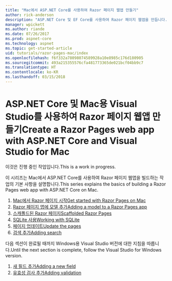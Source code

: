 ```yaml
---
title: "Mac에서 ASP.NET Core를 사용하여 Razor 페이지 웹앱 만들기"
author: rick-anderson
description: "ASP.NET Core 및 EF Core를 사용하여 Razor 페이지 웹앱을 만듭니다."
manager: wpickett
ms.author: riande
ms.date: 07/26/2017
ms.prod: aspnet-core
ms.technology: aspnet
ms.topic: get-started-article
uid: tutorials/razor-pages-mac/index
ms.openlocfilehash: f6f332a78098074589928a10e8985c176d180905
ms.sourcegitcommit: 493a215355576cfa481773365de021bcf04bb9c7
ms.translationtype: HT
ms.contentlocale: ko-KR
ms.lasthandoff: 03/15/2018
---
```

# <a name="create-a-razor-pages-web-app-with-aspnet-core-and-visual-studio-for-mac"></a><span data-ttu-id="d1b0c-103">ASP.NET Core 및 Mac용 Visual Studio를 사용하여 Razor 페이지 웹앱 만들기</span><span class="sxs-lookup"><span data-stu-id="d1b0c-103">Create a Razor Pages web app with ASP.NET Core and Visual Studio for Mac</span></span>

<span data-ttu-id="d1b0c-104">이것은 진행 중인 작업입니다.</span><span class="sxs-lookup"><span data-stu-id="d1b0c-104">This is a work in progress.</span></span>

<span data-ttu-id="d1b0c-105">이 시리즈는 Mac에서 ASP.NET Core를 사용하여 Razor 페이지 웹앱을 빌드하는 작업의 기본 사항을 설명합니다.</span><span class="sxs-lookup"><span data-stu-id="d1b0c-105">This series explains the basics of building a Razor Pages web app with ASP.NET Core on Mac.</span></span>

1. [<span data-ttu-id="d1b0c-106">Mac에서 Razor 페이지 시작</span><span class="sxs-lookup"><span data-stu-id="d1b0c-106">Get started with Razor Pages on Mac</span></span>](xref:tutorials/razor-pages-mac/razor-pages-start)
1. [<span data-ttu-id="d1b0c-107">Razor 페이지 앱에 모델 추가</span><span class="sxs-lookup"><span data-stu-id="d1b0c-107">Adding a model to a Razor Pages app</span></span>](xref:tutorials/razor-pages-mac/model)
1. [<span data-ttu-id="d1b0c-108">스캐폴드된 Razor 페이지</span><span class="sxs-lookup"><span data-stu-id="d1b0c-108">Scaffolded Razor Pages</span></span>](xref:tutorials/razor-pages-mac/page)
1. [<span data-ttu-id="d1b0c-109">SQLite 사용</span><span class="sxs-lookup"><span data-stu-id="d1b0c-109">Working with SQLite</span></span>](xref:tutorials/razor-pages-mac/sql)
1. [<span data-ttu-id="d1b0c-110">페이지 업데이트</span><span class="sxs-lookup"><span data-stu-id="d1b0c-110">Update the pages</span></span>](xref:tutorials/razor-pages-mac/da1)
1. [<span data-ttu-id="d1b0c-111">검색 추가</span><span class="sxs-lookup"><span data-stu-id="d1b0c-111">Adding search</span></span>](xref:tutorials/razor-pages-mac/search)


<span data-ttu-id="d1b0c-112">다음 섹션이 완료될 때까지 Windows용 Visual Studio 버전에 대한 지침을 따릅니다.</span><span class="sxs-lookup"><span data-stu-id="d1b0c-112">Until the next section is complete, follow the Visual Studio for Windows version.</span></span>

1. [<span data-ttu-id="d1b0c-113">새 필드 추가</span><span class="sxs-lookup"><span data-stu-id="d1b0c-113">Adding a new field</span></span>](xref:tutorials/razor-pages/new-field)
1. [<span data-ttu-id="d1b0c-114">유효성 검사 추가</span><span class="sxs-lookup"><span data-stu-id="d1b0c-114">Adding validation</span></span>](xref:tutorials/razor-pages/validation)
